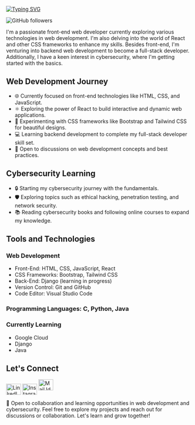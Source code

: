 <a href="https://git.io/typing-svg"><img alogn="center" src="https://readme-typing-svg.demolab.com?font=Fira+Code&duration=4000&pause=1000&color=F78E0B&&width=500&height=90&lines=Hey👋👋++I'm+Shijin+Abraham+++++++++++;+++Welcome+to++My+GitHub+Profile!" alt="Typing SVG" /></a>


![GitHub followers](https://img.shields.io/github/followers/Shijin-GitH?style=social)

I'm a passionate front-end web developer currently exploring various technologies in web development. I'm also delving into the world of React and other CSS frameworks to enhance my skills. Besides front-end, I'm venturing into backend web development to become a full-stack developer. Additionally, I have a keen interest in cybersecurity, where I'm getting started with the basics.

## Web Development Journey

- 🌐 Currently focused on front-end technologies like HTML, CSS, and JavaScript.
- ⚛️ Exploring the power of React to build interactive and dynamic web applications.
- 🎨 Experimenting with CSS frameworks like Bootstrap and Tailwind CSS for beautiful designs.
- 💻 Learning backend development to complete my full-stack developer skill set.
- 💬 Open to discussions on web development concepts and best practices.

## Cybersecurity Learning

- 🔒 Starting my cybersecurity journey with the fundamentals.
- 🛡️ Exploring topics such as ethical hacking, penetration testing, and network security.
- 📚 Reading cybersecurity books and following online courses to expand my knowledge.

## Tools and Technologies

### Web Development

- Front-End: HTML, CSS, JavaScript, React
- CSS Frameworks: Bootstrap, Tailwind CSS
- Back-End: Django (learning in progress)
- Version Control: Git and GitHub
- Code Editor: Visual Studio Code
  
### Programming Languages: C, Python, Java

### Currently Learning

- Google Cloud
- Django
- Java

## Let's Connect


<p align="left">
<a href="www.linkedin.com/in/shijinabraham-l23" target="blank"><img align="center" src="https://raw.githubusercontent.com/rahuldkjain/github-profile-readme-generator/master/src/images/icons/Social/linked-in-alt.svg" alt="LinkedIn Profile" height="30" width="40" /></a>
<a href="https://instagram.com/sh_ij_n?igshid=OGQ5ZDc2ODk2ZA==" target="blank"><img align="center" src="https://raw.githubusercontent.com/rahuldkjain/github-profile-readme-generator/master/src/images/icons/Social/instagram.svg" alt="Instagram Profile" height="30" width="40" /></a>
<a href="shijinabraham@ieee.org"><img src="https://github.com/Shijin-GitH/Shijin-GitH/assets/115648866/e7449110-fea0-42be-8eca-528e05262e21" alt="Mail Id" height="30" width="40" /></a>


🤝 Open to collaboration and learning opportunities in web development and cybersecurity.
Feel free to explore my projects and reach out for discussions or collaboration. Let's learn and grow together!
